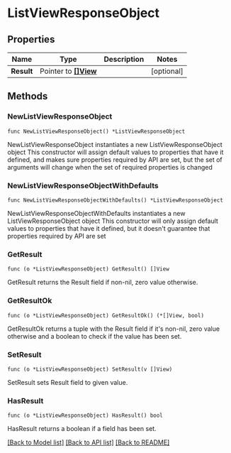 # ListViewResponseObject

## Properties

Name | Type | Description | Notes
------------ | ------------- | ------------- | -------------
**Result** | Pointer to [**[]View**](View.md) |  | [optional] 

## Methods

### NewListViewResponseObject

`func NewListViewResponseObject() *ListViewResponseObject`

NewListViewResponseObject instantiates a new ListViewResponseObject object
This constructor will assign default values to properties that have it defined,
and makes sure properties required by API are set, but the set of arguments
will change when the set of required properties is changed

### NewListViewResponseObjectWithDefaults

`func NewListViewResponseObjectWithDefaults() *ListViewResponseObject`

NewListViewResponseObjectWithDefaults instantiates a new ListViewResponseObject object
This constructor will only assign default values to properties that have it defined,
but it doesn't guarantee that properties required by API are set

### GetResult

`func (o *ListViewResponseObject) GetResult() []View`

GetResult returns the Result field if non-nil, zero value otherwise.

### GetResultOk

`func (o *ListViewResponseObject) GetResultOk() (*[]View, bool)`

GetResultOk returns a tuple with the Result field if it's non-nil, zero value otherwise
and a boolean to check if the value has been set.

### SetResult

`func (o *ListViewResponseObject) SetResult(v []View)`

SetResult sets Result field to given value.

### HasResult

`func (o *ListViewResponseObject) HasResult() bool`

HasResult returns a boolean if a field has been set.


[[Back to Model list]](../README.md#documentation-for-models) [[Back to API list]](../README.md#documentation-for-api-endpoints) [[Back to README]](../README.md)



